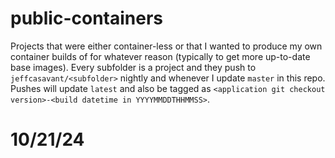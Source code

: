 # public-containers

Projects that were either container-less or that I wanted to produce my own container builds of for whatever reason (typically to get more up-to-date base images).  Every subfolder is a project and they push to `jeffcasavant/<subfolder>` nightly and whenever I update `master` in this repo.  Pushes will update `latest` and also be tagged as `<application git checkout version>-<build datetime in YYYYMMDDTHHMMSS>`.

# 10/21/24
